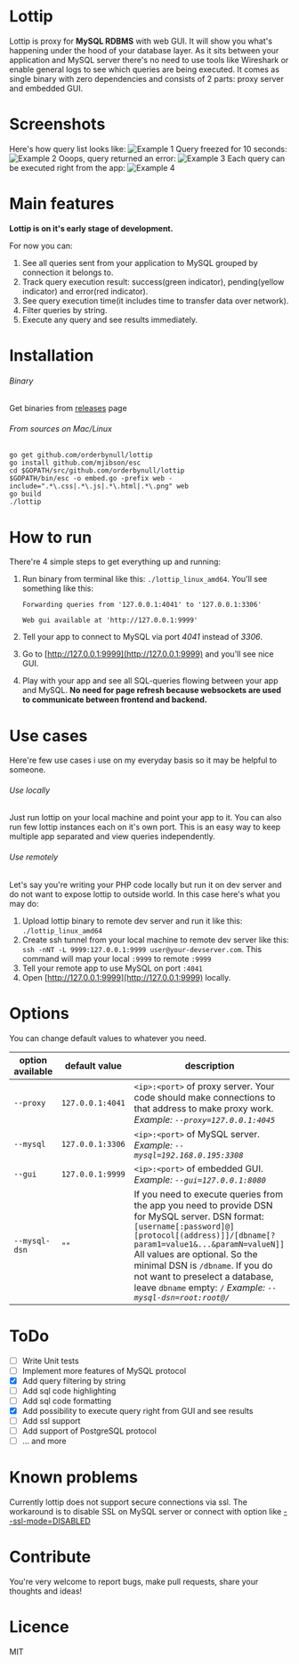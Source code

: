 # Lottip

Lottip is proxy for **MySQL RDBMS** with web GUI. It will show you what's happening under the hood of your database layer.
As it sits between your application and MySQL server there's no need to use tools like Wireshark or enable general logs to see which queries are being executed.
It comes as single binary with zero dependencies and consists of 2 parts: proxy server and embedded GUI.

# Screenshots
Here's how query list looks like:
![Example 1](https://1.downloader.disk.yandex.ru/disk/82afbaa6ce9aad75d933f5b301786370158163a0adc0946bbb1c57586c00048e/5952ccb4/fKqInKw3d7bLFOeFnMGnhIpCh-g1Fsa4ASTpYYM1Tq82SVhYPSUYXiw5SnQjlbcFsWJBAtfosLEWTLDBVSUHpAtqvJgORLVMKQXgkxmqx4ar8npumZHI4midPdWhecNq?uid=0&filename=query-list.png&disposition=inline&hash=&limit=0&content_type=image%2Fpng&fsize=529592&hid=9cf9439e72300a253f78baa1c5ac1b9e&media_type=image&tknv=v2&etag=2b9e9b1c4ab35daec10ad11d196b00f6)
Query freezed for 10 seconds:
![Example 2](https://4.downloader.disk.yandex.ru/disk/836e493fc28cad669e4b9e08f77dbad5ffefcbcb75f12cc82144fb889cb4e1f0/5952cce1/fKqInKw3d7bLFOeFnMGnhPyNSkKL-VufKsCx8zmN0C_LvxSEN1CQimedqoRS48qfyYUGTtS4vgYL-MRO3PJt1i9iIgiAuomYMwlRghktoIer8npumZHI4midPdWhecNq?uid=0&filename=sleep.png&disposition=inline&hash=&limit=0&content_type=image%2Fpng&fsize=490096&hid=9fa692657191070cc11adac12c41b091&media_type=image&tknv=v2&etag=72184792faf353d534ba0bad4bbb00e8)
Ooops, query returned an error:
![Example 3](https://4.downloader.disk.yandex.ru/disk/193675e44a0db993aa65e58900ef1f7f6b4ecd01448480ed90600c2b1e483495/5952cd0e/fKqInKw3d7bLFOeFnMGnhJWYcZLrDbJ2m4Ak3bcAhlbBVUXp0oG_6XUrPQumLMcZp2j7Ne5xIPM6_Kl6F49JukxTSTqvk8hav2RNxfSeYhKr8npumZHI4midPdWhecNq?uid=0&filename=error.png&disposition=inline&hash=&limit=0&content_type=image%2Fpng&fsize=475041&hid=5a82c44688dcb6a3ceec8cfb04d03143&media_type=image&tknv=v2&etag=e52f07e3149ab48ebbbb3805466d88b8)
Each query can be executed right from the app:
![Example 4](https://2.downloader.disk.yandex.ru/disk/28539b74a03c0f8e08ad048eca4cd0a00d3145c5261c66291f31f9837459a55b/5952cd2a/fKqInKw3d7bLFOeFnMGnhEPh6u0x8S8JJr_NiRfyge4I2oaBbqGsQkgPUs-6m9Q6GBCqLoGbFe9sx_rNyVeCQAnRijJwHc7qQqqKW9RpAkmr8npumZHI4midPdWhecNq?uid=0&filename=dialog.png&disposition=inline&hash=&limit=0&content_type=image%2Fpng&fsize=586418&hid=6a2c28a6b60fc17dac6672823d00cdc8&media_type=image&tknv=v2&etag=5c1abf8803c6cbc22ab923645a7f6a75)

# Main features
**Lottip is on it's early stage of development.**

For now you can:
1. See all queries sent from your application to MySQL grouped by connection it belongs to.
2. Track query execution result: success(green indicator), pending(yellow indicator) and error(red indicator).
3. See query execution time(it includes time to transfer data over network).
4. Filter queries by string.
5. Execute any query and see results immediately.

# Installation
###### Binary
Get binaries from [releases](https://github.com/orderbynull/lottip/releases) page

###### From sources on Mac/Linux
    go get github.com/orderbynull/lottip
    go install github.com/mjibson/esc
    cd $GOPATH/src/github.com/orderbynull/lottip
    $GOPATH/bin/esc -o embed.go -prefix web -include=".*\.css|.*\.js|.*\.html|.*\.png" web
    go build
    ./lottip
    
# How to run
There're 4 simple steps to get everything up and running:
1. Run binary from terminal like this: `./lottip_linux_amd64`.
You'll see something like this:

    `Forwarding queries from '127.0.0.1:4041' to '127.0.0.1:3306'`
    
    `Web gui available at 'http://127.0.0.1:9999'`
     
2. Tell your app to connect to MySQL via port *4041* instead of *3306*.
3. Go to [http://127.0.0.1:9999](http://127.0.0.1:9999) and you'll see nice GUI.
4. Play with your app and see all SQL-queries flowing between your app and MySQL. 
**No need for page refresh because websockets are used to communicate between frontend and backend.**

# Use cases
Here're few use cases i use on my everyday basis so it may be helpful to someone.

###### Use locally
Just run lottip on your local machine and point your app to it.
You can also run few lottip instances each on it's own port. 
This is an easy way to keep multiple app separated and view queries independently.

###### Use remotely
Let's say you're writing your PHP code locally but run it on dev server and do not want to expose lottip to outside world.
In this case here's what you may do:
1. Upload lottip binary to remote dev server and run it like this: `./lottip_linux_amd64`
2. Create ssh tunnel from your local machine to remote dev server like this: `ssh -nNT -L 9999:127.0.0.1:9999 user@your-devserver.com`.
   This command will map your local `:9999` to remote `:9999`
3. Tell your remote app to use MySQL on port `:4041`
4. Open [http://127.0.0.1:9999](http://127.0.0.1:9999) locally.

# Options

You can change default values to whatever you need.

| option available       |  default value  | description                                                                                                          
| ---------------------- |-----------------|-------------------------------------------------------------------------------------------------  
| `--proxy`              | `127.0.0.1:4041`|`<ip>:<port>` of proxy server. Your code should make connections to that address to make proxy work. *Example: `--proxy=127.0.0.1:4045`*        
| `--mysql`              | `127.0.0.1:3306`|`<ip>:<port>` of MySQL server. *Example: `--mysql=192.168.0.195:3308`*
| `--gui`                | `127.0.0.1:9999`|`<ip>:<port>` of embedded GUI. *Example: `--gui=127.0.0.1:8080`*
| `--mysql-dsn`          | `""`            |If you need to execute queries from the app you need to provide DSN for MySQL server. DSN format: `[username[:password]@][protocol[(address)]]/[dbname[?param1=value1&...&paramN=valueN]]` All values are optional. So the minimal DSN is `/dbname`. If you do not want to preselect a database, leave `dbname` empty: `/` *Example: `--mysql-dsn=root:root@/`*

# ToDo
- [ ] Write Unit tests
- [ ] Implement more features of MySQL protocol
- [x] Add query filtering by string
- [ ] Add sql code highlighting
- [ ] Add sql code formatting
- [x] Add possibility to execute query right from GUI and see results
- [ ] Add ssl support
- [ ] Add support of PostgreSQL protocol 
- [ ] ... and more

# Known problems
Currently lottip does not support secure connections via ssl. The workaround is to disable SSL on MySQL server or connect with option like [--ssl-mode=DISABLED](https://dev.mysql.com/doc/refman/5.7/en/secure-connection-options.html#option_general_ssl-mode)

# Contribute
You're very welcome to report bugs, make pull requests, share your thoughts and ideas!

# Licence
MIT
